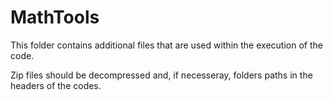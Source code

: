 # MathTools

This folder contains additional files that are used within the execution of the code.

Zip files should be decompressed and, if necesseray, folders paths in the headers of the codes.
